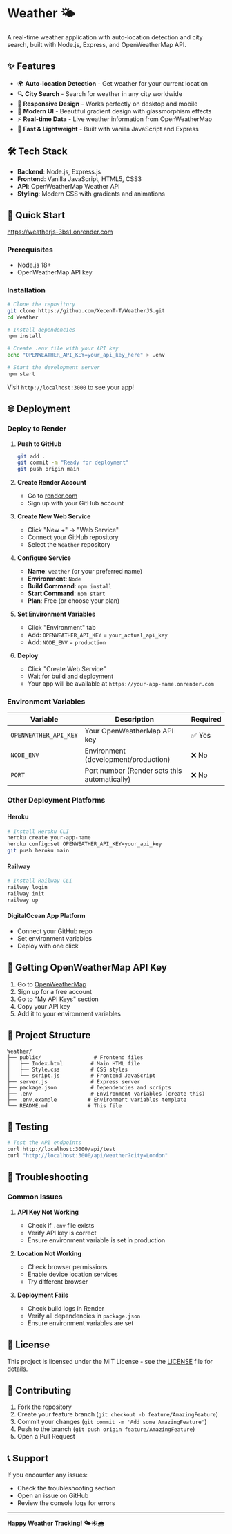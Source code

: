 # Weather 🌤️

A real-time weather application with auto-location detection and city search, built with Node.js, Express, and OpenWeatherMap API.

## ✨ Features

- 🌍 **Auto-location Detection** - Get weather for your current location
- 🔍 **City Search** - Search for weather in any city worldwide
- 📱 **Responsive Design** - Works perfectly on desktop and mobile
- 🎨 **Modern UI** - Beautiful gradient design with glassmorphism effects
- ⚡ **Real-time Data** - Live weather information from OpenWeatherMap
- 🚀 **Fast & Lightweight** - Built with vanilla JavaScript and Express

## 🛠️ Tech Stack

- **Backend**: Node.js, Express.js
- **Frontend**: Vanilla JavaScript, HTML5, CSS3
- **API**: OpenWeatherMap Weather API
- **Styling**: Modern CSS with gradients and animations

## 🚀 Quick Start
https://weatherjs-3bs1.onrender.com

### Prerequisites
- Node.js 18+ 
- OpenWeatherMap API key

### Installation
```bash
# Clone the repository
git clone https://github.com/XecenT-T/WeatherJS.git
cd Weather

# Install dependencies
npm install

# Create .env file with your API key
echo "OPENWEATHER_API_KEY=your_api_key_here" > .env

# Start the development server
npm start
```

Visit `http://localhost:3000` to see your app!

## 🌐 Deployment

### Deploy to Render

1. **Push to GitHub**
   ```bash
   git add .
   git commit -m "Ready for deployment"
   git push origin main
   ```

2. **Create Render Account**
   - Go to [render.com](https://render.com)
   - Sign up with your GitHub account

3. **Create New Web Service**
   - Click "New +" → "Web Service"
   - Connect your GitHub repository
   - Select the `Weather` repository

4. **Configure Service**
   - **Name**: `weather` (or your preferred name)
   - **Environment**: `Node`
   - **Build Command**: `npm install`
   - **Start Command**: `npm start`
   - **Plan**: Free (or choose your plan)

5. **Set Environment Variables**
   - Click "Environment" tab
   - Add: `OPENWEATHER_API_KEY` = `your_actual_api_key`
   - Add: `NODE_ENV` = `production`

6. **Deploy**
   - Click "Create Web Service"
   - Wait for build and deployment
   - Your app will be available at `https://your-app-name.onrender.com`

### Environment Variables

| Variable | Description | Required |
|----------|-------------|----------|
| `OPENWEATHER_API_KEY` | Your OpenWeatherMap API key | ✅ Yes |
| `NODE_ENV` | Environment (development/production) | ❌ No |
| `PORT` | Port number (Render sets this automatically) | ❌ No |

### Other Deployment Platforms

#### Heroku
```bash
# Install Heroku CLI
heroku create your-app-name
heroku config:set OPENWEATHER_API_KEY=your_api_key
git push heroku main
```

#### Railway
```bash
# Install Railway CLI
railway login
railway init
railway up
```

#### DigitalOcean App Platform
- Connect your GitHub repo
- Set environment variables
- Deploy with one click

## 🔑 Getting OpenWeatherMap API Key

1. Go to [OpenWeatherMap](https://openweathermap.org/)
2. Sign up for a free account
3. Go to "My API Keys" section
4. Copy your API key
5. Add it to your environment variables

## 📁 Project Structure

```
Weather/
├── public/                 # Frontend files
│   ├── Index.html         # Main HTML file
│   ├── Style.css          # CSS styles
│   └── script.js          # Frontend JavaScript
├── server.js              # Express server
├── package.json           # Dependencies and scripts
├── .env                   # Environment variables (create this)
├── .env.example          # Environment variables template
└── README.md             # This file
```

## 🧪 Testing

```bash
# Test the API endpoints
curl http://localhost:3000/api/test
curl "http://localhost:3000/api/weather?city=London"
```

## 🐛 Troubleshooting

### Common Issues

1. **API Key Not Working**
   - Check if `.env` file exists
   - Verify API key is correct
   - Ensure environment variable is set in production

2. **Location Not Working**
   - Check browser permissions
   - Enable device location services
   - Try different browser

3. **Deployment Fails**
   - Check build logs in Render
   - Verify all dependencies in `package.json`
   - Ensure environment variables are set

## 📝 License

This project is licensed under the MIT License - see the [LICENSE](LICENSE) file for details.

## 🤝 Contributing

1. Fork the repository
2. Create your feature branch (`git checkout -b feature/AmazingFeature`)
3. Commit your changes (`git commit -m 'Add some AmazingFeature'`)
4. Push to the branch (`git push origin feature/AmazingFeature`)
5. Open a Pull Request

## 📞 Support

If you encounter any issues:
- Check the troubleshooting section
- Open an issue on GitHub
- Review the console logs for errors

---

**Happy Weather Tracking! 🌤️☀️🌧️**